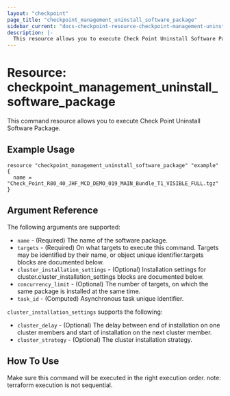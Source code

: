 ```yaml
---
layout: "checkpoint"
page_title: "checkpoint_management_uninstall_software_package"
sidebar_current: "docs-checkpoint-resource-checkpoint-management-uninstall-software-package"
description: |-
  This resource allows you to execute Check Point Uninstall Software Package.
---
```


# Resource: checkpoint_management_uninstall_software_package

This command resource allows you to execute Check Point Uninstall Software Package.

## Example Usage


```hcl
resource "checkpoint_management_uninstall_software_package" "example" {
  name = "Check_Point_R80_40_JHF_MCD_DEMO_019_MAIN_Bundle_T1_VISIBLE_FULL.tgz"
}
```

## Argument Reference

The following arguments are supported:

* `name` - (Required) The name of the software package. 
* `targets` - (Required) On what targets to execute this command. Targets may be identified by their name, or object unique identifier.targets blocks are documented below.
* `cluster_installation_settings` - (Optional) Installation settings for cluster.cluster_installation_settings blocks are documented below.
* `concurrency_limit` - (Optional) The number of targets, on which the same package is installed at the same time. 
* `task_id` - (Computed) Asynchronous task unique identifier. 

`cluster_installation_settings` supports the following:

* `cluster_delay` - (Optional) The delay between end of installation on one cluster members and start of installation on the next cluster member. 
* `cluster_strategy` - (Optional) The cluster installation strategy. 


## How To Use
Make sure this command will be executed in the right execution order. 
note: terraform execution is not sequential.  

